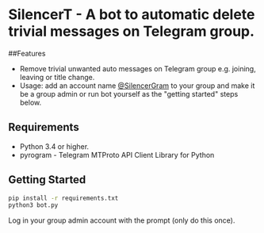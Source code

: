 # SilencerT - A bot to automatic delete trivial messages on Telegram group.

##Features
- Remove trivial unwanted auto messages on Telegram group e.g. joining, leaving or title change.
- Usage: add an account name [@SilencerGram](https://t.me/SilencerGram) to your group and make it be a group admin or run bot yourself as the "getting started" steps below.

## Requirements

- Python 3.4 or higher.
- pyrogram - Telegram MTProto API Client Library for Python

## Getting Started

```bash
pip install -r requirements.txt
python3 bot.py
```
Log in your group admin account with the prompt (only do this once).